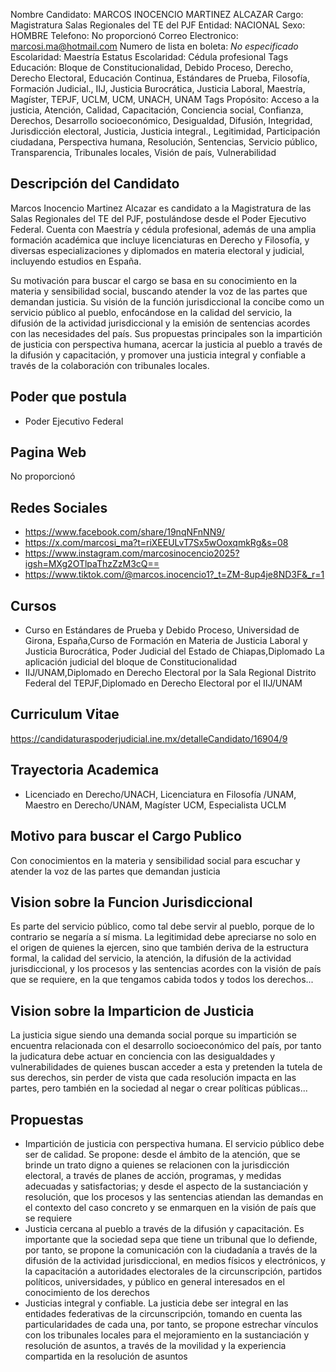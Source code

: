 Nombre Candidato: MARCOS INOCENCIO MARTINEZ ALCAZAR
Cargo: Magistratura Salas Regionales del TE del PJF
Entidad: NACIONAL
Sexo: HOMBRE
Telefono: No proporcionó
Correo Electronico: marcosi.ma@hotmail.com
Numero de lista en boleta: *No especificado*
Escolaridad: Maestría
Estatus Escolaridad: Cédula profesional
Tags Educación: Bloque de Constitucionalidad, Debido Proceso, Derecho, Derecho Electoral, Educación Continua, Estándares de Prueba, Filosofía, Formación Judicial., IIJ, Justicia Burocrática, Justicia Laboral, Maestría, Magíster, TEPJF, UCLM, UCM, UNACH, UNAM
Tags Propósito: Acceso a la justicia, Atención, Calidad, Capacitación, Conciencia social, Confianza, Derechos, Desarrollo socioeconómico, Desigualdad, Difusión, Integridad, Jurisdicción electoral, Justicia, Justicia integral., Legitimidad, Participación ciudadana, Perspectiva humana, Resolución, Sentencias, Servicio público, Transparencia, Tribunales locales, Visión de país, Vulnerabilidad


## Descripción del Candidato 

Marcos Inocencio Martinez Alcazar es candidato a la Magistratura de las Salas Regionales del TE del PJF, postulándose desde el Poder Ejecutivo Federal. Cuenta con Maestría y cédula profesional, además de una amplia formación académica que incluye licenciaturas en Derecho y Filosofía, y diversas especializaciones y diplomados en materia electoral y judicial, incluyendo estudios en España. 

Su motivación para buscar el cargo se basa en su conocimiento en la materia y sensibilidad social, buscando atender la voz de las partes que demandan justicia. Su visión de la función jurisdiccional la concibe como un servicio público al pueblo, enfocándose en la calidad del servicio, la difusión de la actividad jurisdiccional y la emisión de sentencias acordes con las necesidades del país. Sus propuestas principales son la impartición de justicia con perspectiva humana, acercar la justicia al pueblo a través de la difusión y capacitación, y promover una justicia integral y confiable a través de la colaboración con tribunales locales.


## Poder que postula

- Poder Ejecutivo Federal


## Pagina Web

No proporcionó


## Redes Sociales

- https://www.facebook.com/share/19nqNFnNN9/
- https://x.com/marcosi_ma?t=riXEEULvT7Sx5wOoxqmkRg&s=08
- https://www.instagram.com/marcosinocencio2025?igsh=MXg2OTlpaThzZzM3cQ==
- https://www.tiktok.com/@marcos.inocencio1?_t=ZM-8up4je8ND3F&_r=1


## Cursos

- Curso en Estándares de Prueba y Debido Proceso, Universidad de Girona, España,Curso de Formación en Materia de Justicia Laboral y Justicia Burocrática, Poder Judicial del Estado de Chiapas,Diplomado La aplicación judicial del bloque de Constitucionalidad
- IIJ/UNAM,Diplomado en Derecho Electoral por la Sala Regional Distrito Federal del TEPJF,Diplomado en Derecho Electoral por el IIJ/UNAM


## Curriculum Vitae

https://candidaturaspoderjudicial.ine.mx/detalleCandidato/16904/9


## Trayectoria Academica

- Licenciado en Derecho/UNACH, Licenciatura en Filosofía /UNAM, Maestro en Derecho/UNAM, Magíster UCM, Especialista UCLM


## Motivo para buscar el Cargo Publico

Con conocimientos en la materia y sensibilidad social para escuchar y atender la voz de las partes que demandan justicia


## Vision sobre la Funcion Jurisdiccional

Es parte del servicio público, como tal debe servir al pueblo, porque de lo contrario se negaría a sí misma. La legitimidad debe apreciarse no solo en el origen de quienes la ejercen, sino que también deriva de la estructura formal, la calidad del servicio, la atención, la difusión de la actividad jurisdiccional, y los procesos y las sentencias acordes con la visión de país que se requiere, en la que tengamos cabida todos y todos los derechos...


## Vision sobre la Imparticion de Justicia

La justicia sigue siendo una demanda social porque su impartición se encuentra relacionada con el desarrollo socioeconómico del país, por tanto la judicatura debe actuar en conciencia con las desigualdades y vulnerabilidades de quienes buscan acceder a esta y pretenden la tutela de sus derechos, sin perder de vista que cada resolución impacta en las partes, pero también en la sociedad al negar o crear políticas públicas...


## Propuestas

- Impartición de justicia con perspectiva humana. El servicio público debe ser de calidad. Se propone: desde el ámbito de la atención, que se brinde un trato digno a quienes se relacionen con la jurisdicción electoral, a través de planes de acción, programas, y medidas adecuadas y satisfactorias; y desde el aspecto de la sustanciación y resolución, que los procesos y las sentencias atiendan las demandas en el contexto del caso concreto y se enmarquen en la visión de país que se requiere
- Justicia cercana al pueblo a través de la difusión y capacitación. Es importante que la sociedad sepa que tiene un tribunal que lo defiende, por tanto, se propone la comunicación con la ciudadanía a través de la difusión de la actividad jurisdiccional, en medios físicos y electrónicos, y la capacitación a autoridades electorales de la circunscripción, partidos políticos, universidades, y público en general interesados en el conocimiento de los derechos
- Justicias integral y confiable. La justicia debe ser integral en las entidades federativas de la circunscripción, tomando en cuenta las particularidades de cada una, por tanto, se propone estrechar vínculos con los tribunales locales para el mejoramiento en la sustanciación y resolución de asuntos, a través de la movilidad y la experiencia compartida en la resolución de asuntos

